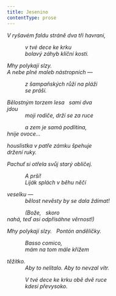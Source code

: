 ```yaml
---
title: Jesenino
contentType: prose
---
```


_V ryšavém faldu stráně dva tři havrani,_

            _v tvé dece ke krku  
            bolavý záhyb klíční kosti._

_Mhy polykají slzy.  
A nebe plné maleb nástropních —_

            _z šampaňských růží na pláži  
            se práší._

_Bělostným torzem lesa   sami dva  
jdou  
            moji rodiče, drží se za ruce_

            _a zem je samá podlitina,  
hnije ovoce…_

_houslistka v patře zámku špehuje  
držení ruky._

_Pachuť si otřela svůj starý obličej._

            _A prší!  
            Liják splách v běhu něčí_

_veselku —  
            bělost nevěsty by se dala ždímat!_

            _(Bože,   skoro  
nahá, teď asi odpřísáhne věrnost!)_

_Mhy polykají slzy.   Pontón andělíčky._

            _Basso comico,  
            mám na tom mále křížem_

_těžítko.  
            Aby to nelítalo. Aby to nevzal vítr._

            _V tvé dece ke krku obě dvě ruce  
            kdesi převysoko._
